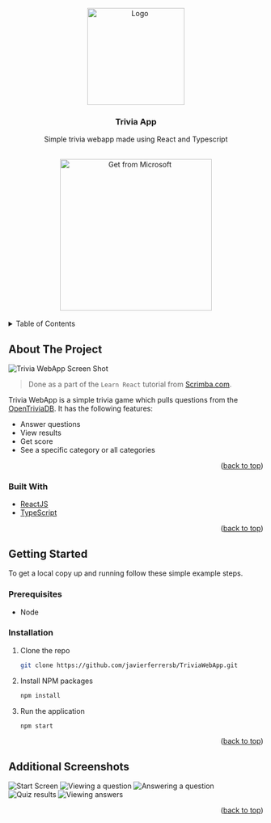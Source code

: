 <div id="top"></div>

<br />
<div align="center">
  <a href="https://github.com/javierferrersb/TriviaWebApp">
    <img src="https://user-images.githubusercontent.com/84251991/174452072-078eef55-f632-4dbb-aa21-0fa467d0efc4.png" alt="Logo" width="192" height="192">
  </a>

<h3 align="center">Trivia App</h3>

  <p align="center">
    Simple trivia webapp made using React and Typescript
  </p>
</div>
<br>
<div align="center"><a href="https://www.microsoft.com/store/productId/9PGP0K5FGXGZ" target="_blank" rel="noopener noreferrer"><img src="https://getbadgecdn.azureedge.net/images/English_L.png" alt="Get from Microsoft" width="300"></a></div>
<br>
<!-- TABLE OF CONTENTS -->
<details>
  <summary>Table of Contents</summary>
  <ol>
    <li>
      <a href="#about-the-project">About The Project</a>
      <ul>
        <li><a href="#built-with">Built With</a></li>
      </ul>
    </li>
    <li>
      <a href="#getting-started">Getting Started</a>
      <ul>
        <li><a href="#prerequisites">Prerequisites</a></li>
        <li><a href="#installation">Installation</a></li>
      </ul>
    </li>
    <li><a href="#additional-screenshots">Additional Screenshots</a></li>
  </ol>
</details>



## About The Project

![Trivia WebApp Screen Shot](https://user-images.githubusercontent.com/84251991/174452150-c853090b-43c5-437a-b2ed-7545c17d6d5f.png)

>Done as a part of the `Learn React` tutorial from [Scrimba.com](https://scrimba.com/learn/learnreact/).

Trivia WebApp is a simple trivia game which pulls questions from the [OpenTriviaDB](https://opentdb.com/). It has the following features:
- Answer questions
- View results
- Get score
- See a specific category or all categories

<p align="right">(<a href="#top">back to top</a>)</p>



### Built With

* [ReactJS](https://reactjs.org/)
* [TypeScript](https://www.typescriptlang.org/)

<p align="right">(<a href="#top">back to top</a>)</p>



## Getting Started

To get a local copy up and running follow these simple example steps.

### Prerequisites

* Node

### Installation

1. Clone the repo
   ```sh
   git clone https://github.com/javierferrersb/TriviaWebApp.git
   ```
2. Install NPM packages
   ```sh
   npm install
   ```
3. Run the application
   ```sh
   npm start
   ```


<p align="right">(<a href="#top">back to top</a>)</p>



## Additional Screenshots

![Start Screen](https://user-images.githubusercontent.com/84251991/174452200-aa37530c-6bdd-443d-ac80-44e76ef22d2d.png)
![Viewing a question](https://user-images.githubusercontent.com/84251991/174452211-6a2a4d0c-49d7-41d5-9f63-6ad825d27726.png)
![Answering a question](https://user-images.githubusercontent.com/84251991/174452223-c2d091de-89fb-451c-8ac3-9ff3977e494e.png)
![Quiz results](https://user-images.githubusercontent.com/84251991/174452254-082f8154-8099-448c-ac8b-0ac9cef1507c.png)
![Viewing answers](https://user-images.githubusercontent.com/84251991/174452264-5ba44a9d-2c98-4616-8321-0532db8176f0.png)

<p align="right">(<a href="#top">back to top</a>)</p>
